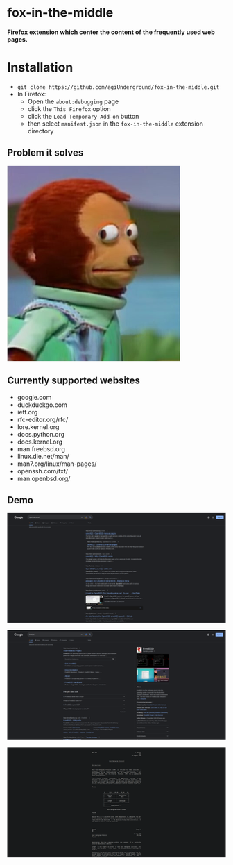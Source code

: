 # fox-in-the-middle

**Firefox extension which center the content of the frequently used web pages.**

# Installation

* ```git clone https://github.com/agiUnderground/fox-in-the-middle.git```
* In Firefox:
    - Open the `about:debugging` page
    - click the `This Firefox` option
    - click the `Load Temporary Add-on` button
    - then select `manifest.json` in the `fox-in-the-middle` extension directory


## Problem it solves
![Comment](assets/images/meme.jpg)

## Currently supported websites
* google.com
* duckduckgo.com
* ietf.org
* rfc-editor.org/rfc/
* lore.kernel.org
* docs.python.org
* docs.kernel.org
* man.freebsd.org
* linux.die.net/man/
* man7.org/linux/man-pages/
* openssh.com/txt/
* man.openbsd.org/

## Demo

![google_search_1](assets/images/demo_1.png)

![google_search_2](assets/images/demo_2.png)

![IETF](assets/images/demo_3.png)
